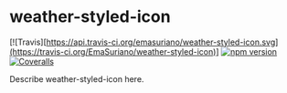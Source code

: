# weather-styled-icon

[![Travis][https://api.travis-ci.org/emasuriano/weather-styled-icon.svg](https://travis-ci.org/EmaSuriano/weather-styled-icon)]
[![npm version](https://badge.fury.io/js/weather-styled-icon.svg)](https://www.npmjs.org/package/npm-package)
[![Coveralls][coveralls-badge]][coveralls]

Describe weather-styled-icon here.

[coveralls-badge]: https://img.shields.io/coveralls/EmaSuriano/weather-styled-icon/master.png?style=flat-square
[coveralls]: https://coveralls.io/github/EmaSuriano/weather-styled-icon
